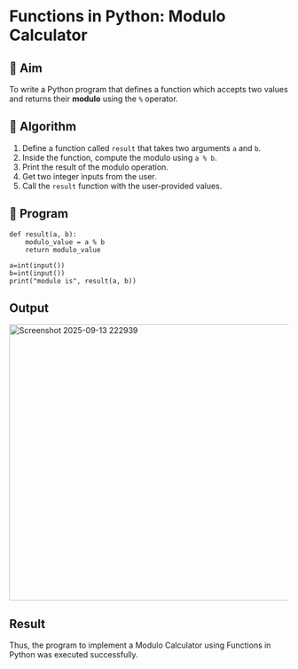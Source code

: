 # Functions in Python: Modulo Calculator

## 🎯 Aim
To write a Python program that defines a function which accepts two values and returns their **modulo** using the `%` operator.

## 🧠 Algorithm
1. Define a function called `result` that takes two arguments `a` and `b`.
2. Inside the function, compute the modulo using `a % b`.
3. Print the result of the modulo operation.
4. Get two integer inputs from the user.
5. Call the `result` function with the user-provided values.

## 🧾 Program

```
def result(a, b):
    modulo_value = a % b
    return modulo_value

a=int(input())
b=int(input())
print("modulo is", result(a, b))
```


## Output

<img width="1097" height="497" alt="Screenshot 2025-09-13 222939" src="https://github.com/user-attachments/assets/1b7f5f41-484f-47cd-9816-5999d40950c7" />


## Result

Thus, the program to implement a Modulo Calculator using Functions in Python was executed successfully.
